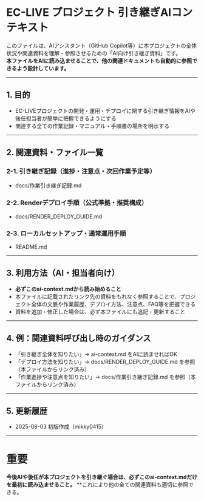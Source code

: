 # EC-LIVE プロジェクト 引き継ぎAIコンテキスト

このファイルは、AIアシスタント（GitHub Copilot等）に本プロジェクトの全体状況や関連資料を理解・参照させるための「AI向け引き継ぎ資料」です。  
**本ファイルをAIに読み込ませることで、他の関連ドキュメントも自動的に参照できるよう設計しています。**

---

## 1. 目的

- EC-LIVEプロジェクトの開発・運用・デプロイに関する引き継ぎ情報をAIや後任担当者が簡単に把握できるようにする
- 関連する全ての作業記録・マニュアル・手順書の場所を明示する

---

## 2. 関連資料・ファイル一覧

### 2-1. 引き継ぎ記録（進捗・注意点・次回作業予定等）
- docs/作業引き継ぎ記録.md

### 2-2. Renderデプロイ手順（公式準拠・推奨構成）
- docs/RENDER_DEPLOY_GUIDE.md

### 2-3. ローカルセットアップ・通常運用手順
- README.md

---

## 3. 利用方法（AI・担当者向け）

- **必ずこのai-context.mdから読み始めること**
- 本ファイルに記載されたリンク先の資料をもれなく参照することで、プロジェクト全体の文脈や作業履歴、デプロイ方法、注意点、FAQ等を把握できる
- 資料を追加・修正した場合は、必ず本ファイルにも追記・更新すること

---

## 4. 例：関連資料呼び出し時のガイダンス

- 「引き継ぎ全体を知りたい」→ ai-context.md をAIに読ませればOK
- 「デプロイ方法を知りたい」→ docs/RENDER_DEPLOY_GUIDE.md を参照（本ファイルからリンク済み）
- 「作業進捗や注意点を知りたい」→ docs/作業引き継ぎ記録.md を参照（本ファイルからリンク済み）

---

## 5. 更新履歴

- 2025-08-03 初版作成（mikky0415）

---

# 重要
**今後AIや後任が本プロジェクトを引き継ぐ場合は、必ずこのai-context.mdだけを最初に読み込ませること。**
**これにより他の全ての関連資料も適切に参照できる。